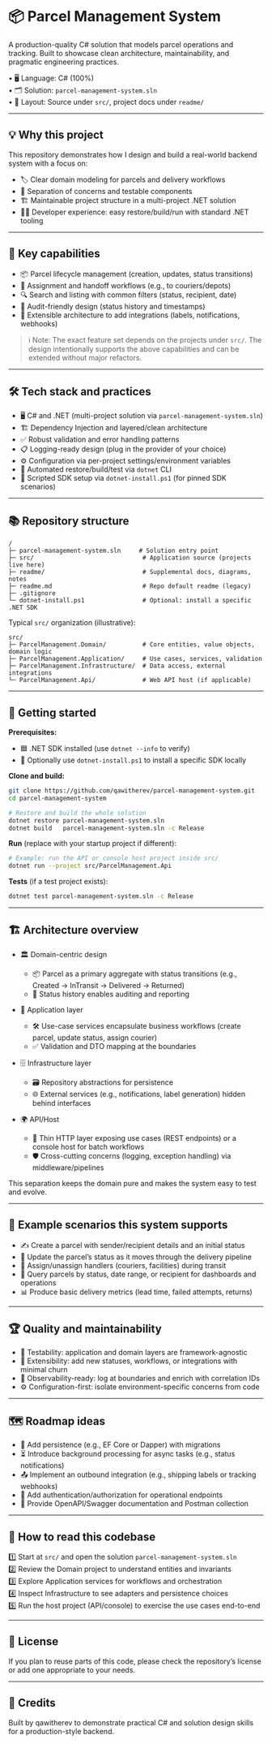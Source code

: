 # 📦 Parcel Management System
A production-quality C# solution that models parcel operations and tracking. Built to showcase clean architecture, maintainability, and pragmatic engineering practices.

• 🖥️ Language: C# (100%)  
• 🗂️ Solution: `parcel-management-system.sln`  
• 📁 Layout: Source under `src/`, project docs under `readme/`

---

## 💡 Why this project
This repository demonstrates how I design and build a real-world backend system with a focus on:

- 🏷️ Clear domain modeling for parcels and delivery workflows
- 🧩 Separation of concerns and testable components
- 🏗️ Maintainable project structure in a multi-project .NET solution
- 👨‍💻 Developer experience: easy restore/build/run with standard .NET tooling

---

## 🚀 Key capabilities
- 📦 Parcel lifecycle management (creation, updates, status transitions)
- 🔄 Assignment and handoff workflows (e.g., to couriers/depots)
- 🔍 Search and listing with common filters (status, recipient, date)
- 📝 Audit-friendly design (status history and timestamps)
- 🧱 Extensible architecture to add integrations (labels, notifications, webhooks)

> ℹ️ Note: The exact feature set depends on the projects under `src/`. The design intentionally supports the above capabilities and can be extended without major refactors.

---

## 🛠️ Tech stack and practices
- 🖥️ C# and .NET (multi-project solution via `parcel-management-system.sln`)
- 🏗️ Dependency Injection and layered/clean architecture
- ✅ Robust validation and error handling patterns
- 📋 Logging-ready design (plug in the provider of your choice)
- ⚙️ Configuration via per-project settings/environment variables
- 🤖 Automated restore/build/test via `dotnet` CLI
- 📝 Scripted SDK setup via `dotnet-install.ps1` (for pinned SDK scenarios)

---

## 📚 Repository structure
```text
/
├─ parcel-management-system.sln     # Solution entry point
├─ src/                              # Application source (projects live here)
├─ readme/                           # Supplemental docs, diagrams, notes
├─ readme.md                         # Repo default readme (legacy)
├─ .gitignore
└─ dotnet-install.ps1                # Optional: install a specific .NET SDK
```

Typical `src/` organization (illustrative):
```text
src/
├─ ParcelManagement.Domain/          # Core entities, value objects, domain logic
├─ ParcelManagement.Application/     # Use cases, services, validation
├─ ParcelManagement.Infrastructure/  # Data access, external integrations
└─ ParcelManagement.Api/             # Web API host (if applicable)
```

---

## 🏁 Getting started

**Prerequisites:**  
- 🟦 .NET SDK installed (use `dotnet --info` to verify)
- 📝 Optionally use `dotnet-install.ps1` to install a specific SDK locally

**Clone and build:**
```bash
git clone https://github.com/qawitherev/parcel-management-system.git
cd parcel-management-system

# Restore and build the whole solution
dotnet restore parcel-management-system.sln
dotnet build   parcel-management-system.sln -c Release
```

**Run** (replace with your startup project if different):
```bash
# Example: run the API or console host project inside src/
dotnet run --project src/ParcelManagement.Api
```

**Tests** (if a test project exists):
```bash
dotnet test parcel-management-system.sln -c Release
```

---

## 🏗️ Architecture overview

- 🏛️ Domain-centric design
  - 📦 Parcel as a primary aggregate with status transitions (e.g., Created → InTransit → Delivered → Returned)
  - 📝 Status history enables auditing and reporting

- 🧠 Application layer
  - 🛠️ Use-case services encapsulate business workflows (create parcel, update status, assign courier)
  - ✅ Validation and DTO mapping at the boundaries

- 🗄️ Infrastructure layer
  - 🗃️ Repository abstractions for persistence
  - 🌐 External services (e.g., notifications, label generation) hidden behind interfaces

- 🌍 API/Host
  - 🧩 Thin HTTP layer exposing use cases (REST endpoints) or a console host for batch workflows
  - 🛡️ Cross-cutting concerns (logging, exception handling) via middleware/pipelines

This separation keeps the domain pure and makes the system easy to test and evolve.

---

## 📝 Example scenarios this system supports

- ✍️ Create a parcel with sender/recipient details and an initial status
- 🔄 Update the parcel’s status as it moves through the delivery pipeline
- 👥 Assign/unassign handlers (couriers, facilities) during transit
- 🔎 Query parcels by status, date range, or recipient for dashboards and operations
- 📊 Produce basic delivery metrics (lead time, failed attempts, returns)

---

## 🏆 Quality and maintainability

- 🧪 Testability: application and domain layers are framework-agnostic
- 🧱 Extensibility: add new statuses, workflows, or integrations with minimal churn
- 👀 Observability-ready: log at boundaries and enrich with correlation IDs
- ⚙️ Configuration-first: isolate environment-specific concerns from code

---

## 🗺️ Roadmap ideas

- 💾 Add persistence (e.g., EF Core or Dapper) with migrations
- ⏳ Introduce background processing for async tasks (e.g., status notifications)
- 📤 Implement an outbound integration (e.g., shipping labels or tracking webhooks)
- 🔐 Add authentication/authorization for operational endpoints
- 📑 Provide OpenAPI/Swagger documentation and Postman collection

---

## 📖 How to read this codebase

1️⃣ Start at `src/` and open the solution `parcel-management-system.sln`  
2️⃣ Review the Domain project to understand entities and invariants  
3️⃣ Explore Application services for workflows and orchestration  
4️⃣ Inspect Infrastructure to see adapters and persistence choices  
5️⃣ Run the host project (API/console) to exercise the use cases end-to-end

---

## 📄 License
If you plan to reuse parts of this code, please check the repository’s license or add one appropriate to your needs.

---

## 🙏 Credits
Built by qawitherev to demonstrate practical C# and solution design skills for a production-style backend.